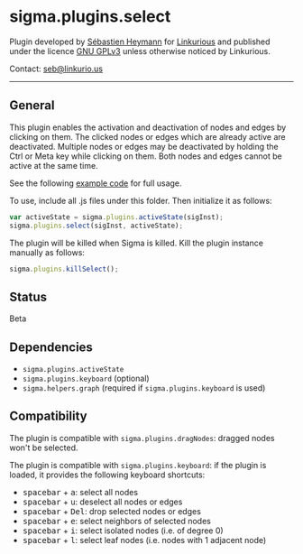 sigma.plugins.select
==================

Plugin developed by [Sébastien Heymann](sheymann) for [Linkurious](https://github.com/Linkurious) and published under the licence [GNU GPLv3](LICENSE) unless otherwise noticed by Linkurious.

Contact: seb@linkurio.us

---
## General
This plugin enables the activation and deactivation of nodes and edges by clicking on them. The clicked nodes or edges which are already active are deactivated. Multiple nodes or edges may be deactivated by holding the Ctrl or Meta key while clicking on them. Both nodes and edges cannot be active at the same time.

See the following [example code](../../examples/plugin-select.html) for full usage.

To use, include all .js files under this folder. Then initialize it as follows:

````javascript
var activeState = sigma.plugins.activeState(sigInst);
sigma.plugins.select(sigInst, activeState);
````

The plugin will be killed when Sigma is killed. Kill the plugin instance manually as follows:

````javascript
sigma.plugins.killSelect();
````

## Status

Beta

## Dependencies

- `sigma.plugins.activeState`
- `sigma.plugins.keyboard` (optional)
- `sigma.helpers.graph` (required if `sigma.plugins.keyboard` is used)

## Compatibility

The plugin is compatible with `sigma.plugins.dragNodes`: dragged nodes won't be selected.

The plugin is compatible with `sigma.plugins.keyboard`: if the plugin is loaded, it provides the following keyboard shortcuts:
- <kbd>spacebar</kbd> + <kbd>a</kbd>: select all nodes
- <kbd>spacebar</kbd> + <kbd>u</kbd>: deselect all nodes or edges
- <kbd>spacebar</kbd> + <kbd>Del</kbd>: drop selected nodes or edges
- <kbd>spacebar</kbd> + <kbd>e</kbd>: select neighbors of selected nodes
- <kbd>spacebar</kbd> + <kbd>i</kbd>: select isolated nodes (i.e. of degree 0)
- <kbd>spacebar</kbd> + <kbd>l</kbd>: select leaf nodes (i.e. nodes with 1 adjacent node)
